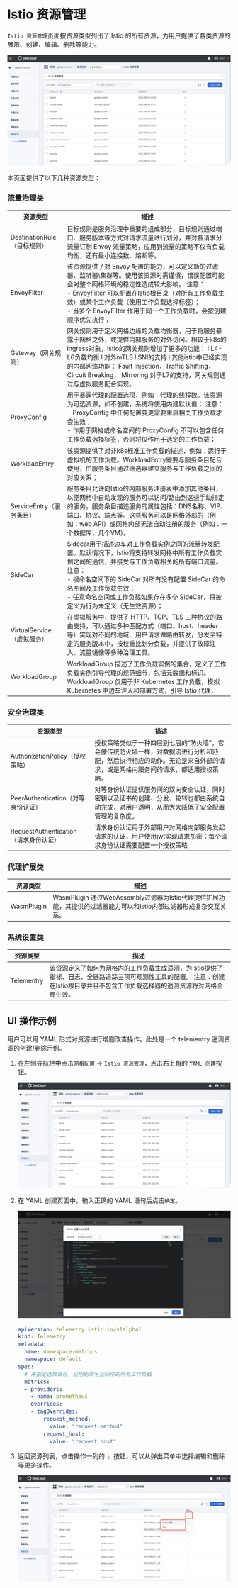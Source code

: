 # Istio 资源管理

`Istio 资源管理`页面按资源类型列出了 Istio 的所有资源，为用户提供了各类资源的展示、创建、编辑、删除等能力。

![img](../../images/istio01.png)

本页面提供了以下几种资源类型：

### 流量治理类

| **资源类型**                | **描述**                                                     |
| --------------------------- | ------------------------------------------------------------ |
| DestinationRule（目标规则） | 目标规则是服务治理中重要的组成部分，目标规则通过端口、服务版本等方式对请求流量进行划分，并对各请求分流量订制 Envoy 流量策略，应用到流量的策略不仅有负载均衡，还有最小连接数、熔断等。 |
| EnvoyFilter                 | 该资源提供了对 Envoy 配置的能力，可以定义新的过滤器、监听器\集群等。使用该资源时需谨慎，错误配置可能会对整个网格环境的稳定性造成较大影响。  注意：  <br> - EnvoyFilter  可以配置在Istio根目录（对所有工作负载生效）或某个工作负载（使用工作负载选择标签）；  <br> - 当多个 EnvoyFilter 作用于同一个工作负载时，会按创建顺序优先执行； |
| Gateway（网关规则）         | 网关规则用于定义网格边缘的负载均衡器，用于将服务暴露于网格之外，或提供内部服务的对外访问。相较于k8s的ingress对象，istio的网关规则增加了更多的功能：  l L4-L6负载均衡  l 对外mTLS  l SNI的支持  l 其他istio中已经实现的内部网络功能： Fault  Injection，Traffic Shifting， Circuit Breaking， Mirroring  对于L7的支持，网关规则通过与虚拟服务配合实现。 |
| ProxyConfig                 | 用于暴露代理的配置选项，例如：代理的线程数。该资源为可选资源，如不创建，系统将使用内建默认值；  注意：<br> - ProxyConfig 中任何配置变更需要重启相关工作负载才会生效；<br > - 作用于网格或命名空间的 ProxyConfig 不可以包含任何工作负载选择标签，否则将仅作用于选定的工作负载； |
| WorkloadEntry               | 该资源提供了对非k8s标准工作负载的描述，例如：运行于虚拟机的工作负载。WorkloadEntry需要与服务条目配合使用，由服务条目通过筛选器建立服务与工作负载之间的对应关系； |
| ServiceEntry（服务条目）    | 服务条目允许向Istio的内部服务注册表中添加其他条目，以便网格中自动发现的服务可以访问/路由到这些手动指定的服务。服务条目描述服务的属性包括：DNS名称、VIP、端口、协议、端点等。这些服务可以是网格外部的（例如：web API）或网格内部无法自动注册的服务（例如：一个数据库，几个VM）。 |
| SideCar                     | Sidecar用于描述边车对工作负载实例之间的流量转发配置。默认情况下，Istio将支持转发网格中所有工作负载实例之间的通信，并接受与工作负载相关的所有端口流量。  注意：<br> - 根命名空间下的 SideCar 对所有没有配置 SideCar 的命名空间及工作负载生效；<br> - 任意命名空间或工作负载如果存在多个 SideCar，将被定义为行为未定义（无生效资源）； |
| VirtualService（虚拟服务）  | 在虚拟服务中，提供了 HTTP、TCP、TLS 三种协议的路由支持，可以通过多种匹配方式（端口、host、header 等）实现对不同的地域、用户请求做路由转发，分发至特定的服务版本中，按权重比划分负载，并提供了故障注入、流量镜像等多种治理工具。 |
| WorkloadGroup               | WorkloadGroup  描述了工作负载实例的集合，定义了工作负载实例引导代理的规范细节，包括元数据和标识。WorkloadGroup 仅用于非 Kubernetes 工作负载，模拟 Kubernetes 中边车注入和部署方式，引导 Istio 代理， |

### 安全治理类

| **资源类型**                          | **描述**                                                     |
| ------------------------------------- | ------------------------------------------------------------ |
| AuthorizationPolicy（授权策略）       | 授权策略类似于一种四层到七层的“防火墙”，它会像传统防火墙一样，对数据流进行分析和匹配，然后执行相应的动作。无论是来自外部的请求，或是网格内服务间的请求，都适用授权策略。 |
| PeerAuthentication（对等身份认证）    | 对等身份认证提供服务间的双向安全认证，同时密钥以及证书的创建、分发、轮转也都由系统自动完成，对用户透明，从而大大降低了安全配置管理的复杂度。 |
| RequestAuthentication（请求身份认证） | 请求身份认证用于外部用户对网格内部服务发起请求的认证，用户使用jwt实现请求加密；每个请求身份认证需要配置一个授权策略 |

### 代理扩展类

| **资源类型** | **描述**                                                     |
| ------------ | ------------------------------------------------------------ |
| WasmPlugin   | WasmPlugin  通过WebAssembly过滤器为Istio代理提供扩展功能，其提供的过滤器能力可以和Istio内部过滤器形成复杂交互关系。 |

### 系统设置类

| **资源类型** | **描述**                                                     |
| ------------ | ------------------------------------------------------------ |
| Telementry   | 该资源定义了如何为网格内的工作负载生成遥测，为Istio提供了指标、日志、全链路追踪三项可观测性工具的配置。  注意：创建在Istio根目录并且不包含工作负载选择器的遥测资源将对网格全局生效。 |

## UI 操作示例

用户可以用 YAML 形式对资源进行增删改查操作。此处是一个 telementry 遥测资源的创建/删除示例。

1. 在左侧导航栏中点击`网格配置` -> `Istio 资源管理`，点击右上角的 `YAML 创建`按钮。

    ![img](../../images/istio01.png)

2. 在 YAML 创建页面中，输入正确的 YAML 语句后点击`确定`。

    ![img](../../images/istio02.png)

    ```yaml
    apiVersion: telemetry.istio.io/v1alpha1
    kind: Telemetry
    metadata:
      name: namespace-metrics
      namespace: default
    spec:
      # 未指定选择算符，应用到命名空间中的所有工作负载
      metrics:
      - providers:
        - name: prometheus
        overrides:
        - tagOverrides:
    ​        request_method:
    ​          value: "request.method"
    ​        request_host:
    ​          value: "request.host"
    ```

3. 返回资源列表，点击操作一列的 `⋮` 按钮，可以从弹出菜单中选择编辑和删除等更多操作。

    ![img](../../images/istio03.png)
